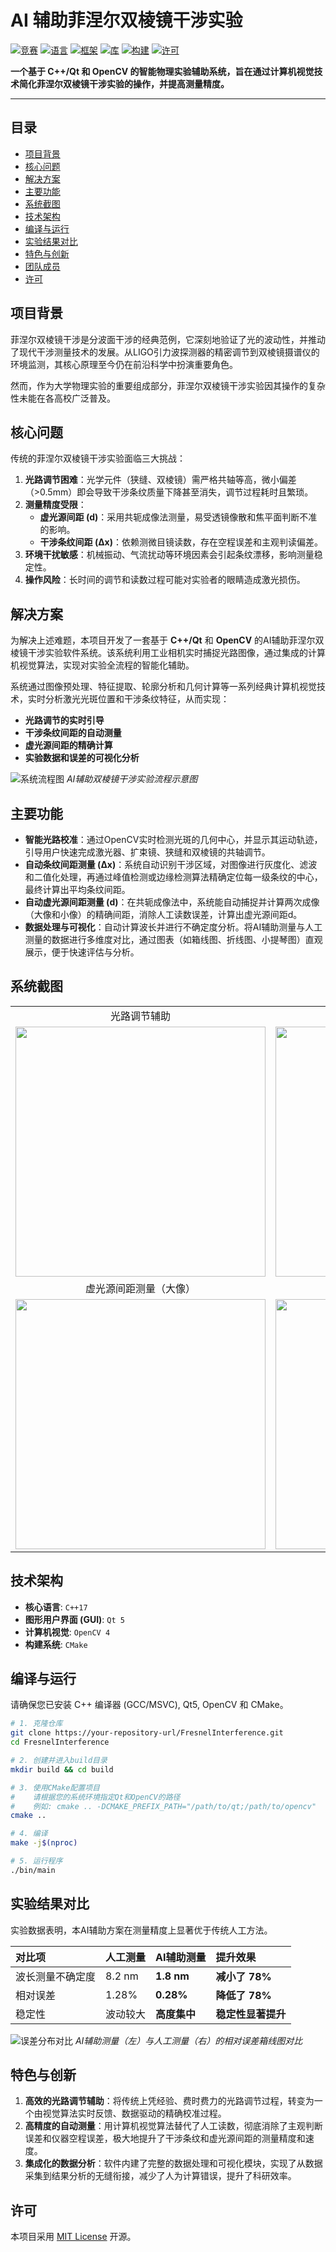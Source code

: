 # AI 辅助菲涅尔双棱镜干涉实验

[![竞赛](https://img.shields.io/badge/竞赛-2025第十一届湖北省大学生物理实验竞赛-blue.svg)](https://shields.io/)
[![语言](https://img.shields.io/badge/语言-C%2B%2B-green.svg)](https://shields.io/)
[![框架](https://img.shields.io/badge/框架-Qt-orange.svg)](https://shields.io/)
[![库](https://img.shields.io/badge/库-OpenCV-blueviolet.svg)](https://shields.io/)
[![构建](https://img.shields.io/badge/构建-CMake-red.svg)](https://shields.io/)
[![许可](https://img.shields.io/badge/许可-MIT-brightgreen.svg)](LICENSE)

**一个基于 C++/Qt 和 OpenCV 的智能物理实验辅助系统，旨在通过计算机视觉技术简化菲涅尔双棱镜干涉实验的操作，并提高测量精度。**

---

## 目录

- [项目背景](#项目背景)
- [核心问题](#核心问题)
- [解决方案](#解决方案)
- [主要功能](#主要功能)
- [系统截图](#系统截图)
- [技术架构](#技术架构)
- [编译与运行](#编译与运行)
- [实验结果对比](#实验结果对比)
- [特色与创新](#特色与创新)
- [团队成员](#团队成员)
- [许可](#许可)

## 项目背景

菲涅尔双棱镜干涉是分波面干涉的经典范例，它深刻地验证了光的波动性，并推动了现代干涉测量技术的发展。从LIGO引力波探测器的精密调节到双棱镜摄谱仪的环境监测，其核心原理至今仍在前沿科学中扮演重要角色。

然而，作为大学物理实验的重要组成部分，菲涅尔双棱镜干涉实验因其操作的复杂性未能在各高校广泛普及。

## 核心问题

传统的菲涅尔双棱镜干涉实验面临三大挑战：

1.  **光路调节困难**：光学元件（狭缝、双棱镜）需严格共轴等高，微小偏差（>0.5mm）即会导致干涉条纹质量下降甚至消失，调节过程耗时且繁琐。
2.  **测量精度受限**：
    *   **虚光源间距 (d)**：采用共轭成像法测量，易受透镜像散和焦平面判断不准的影响。
    *   **干涉条纹间距 (Δx)**：依赖测微目镜读数，存在空程误差和主观判读偏差。
3.  **环境干扰敏感**：机械振动、气流扰动等环境因素会引起条纹漂移，影响测量稳定性。
4.  **操作风险**：长时间的调节和读数过程可能对实验者的眼睛造成激光损伤。

## 解决方案

为解决上述难题，本项目开发了一套基于 **C++/Qt** 和 **OpenCV** 的AI辅助菲涅尔双棱镜干涉实验软件系统。该系统利用工业相机实时捕捉光路图像，通过集成的计算机视觉算法，实现对实验全流程的智能化辅助。

系统通过图像预处理、特征提取、轮廓分析和几何计算等一系列经典计算机视觉技术，实时分析激光光斑位置和干涉条纹特征，从而实现：
*   **光路调节的实时引导**
*   **干涉条纹间距的自动测量**
*   **虚光源间距的精确计算**
*   **实验数据和误差的可视化分析**

![系统流程图](tests/干涉条纹.png)
*AI辅助双棱镜干涉实验流程示意图*

## 主要功能

- **智能光路校准**：通过OpenCV实时检测光斑的几何中心，并显示其运动轨迹，引导用户快速完成激光器、扩束镜、狭缝和双棱镜的共轴调节。
- **自动条纹间距测量 (Δx)**：系统自动识别干涉区域，对图像进行灰度化、滤波和二值化处理，再通过峰值检测或边缘检测算法精确定位每一级条纹的中心，最终计算出平均条纹间距。
- **自动虚光源间距测量 (d)**：在共轭成像法中，系统能自动捕捉并计算两次成像（大像和小像）的精确间距，消除人工读数误差，计算出虚光源间距d。
- **数据处理与可视化**：自动计算波长并进行不确定度分析。将AI辅助测量与人工测量的数据进行多维度对比，通过图表（如箱线图、折线图、小提琴图）直观展示，便于快速评估与分析。

## 系统截图

<table>
  <tr>
    <td align="center">光路调节辅助</td>
    <td align="center">条纹间距自动分析</td>
  </tr>
  <tr>
    <td><img src="tests/光斑_远.png" width="400"/></td>
    <td><img src="tests/干涉条纹.png" width="400"/></td>
  </tr>
  <tr>
    <td align="center">虚光源间距测量（大像）</td>
    <td align="center">虚光源间距测量（小像）</td>
  </tr>
  <tr>
    <td><img src="tests/大像.png" width="400"/></td>
    <td><img src="tests/小像.png" width="400"/></td>
  </tr>
</table>

## 技术架构

- **核心语言**: `C++17`
- **图形用户界面 (GUI)**: `Qt 5`
- **计算机视觉**: `OpenCV 4`
- **构建系统**: `CMake`

## 编译与运行

请确保您已安装 C++ 编译器 (GCC/MSVC), Qt5, OpenCV 和 CMake。

```sh
# 1. 克隆仓库
git clone https://your-repository-url/FresnelInterference.git
cd FresnelInterference

# 2. 创建并进入build目录
mkdir build && cd build

# 3. 使用CMake配置项目
#    请根据您的系统环境指定Qt和OpenCV的路径
#    例如: cmake .. -DCMAKE_PREFIX_PATH="/path/to/qt;/path/to/opencv"
cmake ..

# 4. 编译
make -j$(nproc)

# 5. 运行程序
./bin/main
```

## 实验结果对比

实验数据表明，本AI辅助方案在测量精度上显著优于传统人工方法。

| 对比项         | 人工测量 | **AI辅助测量** | 提升效果         |
| :------------- | :------- | :------------- | :--------------- |
| 波长测量不确定度 | 8.2 nm   | **1.8 nm**     | **减小了 78%**   |
| 相对误差       | 1.28%    | **0.28%**      | **降低了 78%**   |
| 稳定性         | 波动较大 | **高度集中**   | **稳定性显著提升** |

![误差分布对比](tests/大像.png)
*AI辅助测量（左）与人工测量（右）的相对误差箱线图对比*

## 特色与创新

1.  **高效的光路调节辅助**：将传统上凭经验、费时费力的光路调节过程，转变为一个由视觉算法实时反馈、数据驱动的精确校准过程。
2.  **高精度的自动测量**：用计算机视觉算法替代了人工读数，彻底消除了主观判断误差和仪器空程误差，极大地提升了干涉条纹和虚光源间距的测量精度和速度。
3.  **集成化的数据分析**：软件内建了完整的数据处理和可视化模块，实现了从数据采集到结果分析的无缝衔接，减少了人为计算错误，提升了科研效率。

## 许可

本项目采用 [MIT License](LICENSE) 开源。

